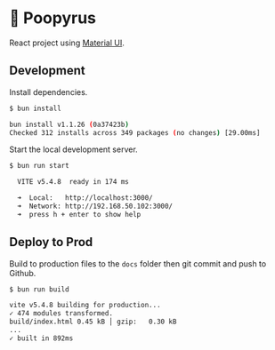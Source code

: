 # 💩 Poopyrus

React project using [Material UI](https://mui.com/material-ui/all-components/).

## Development

Install dependencies.

```bash
$ bun install

bun install v1.1.26 (0a37423b)
Checked 312 installs across 349 packages (no changes) [29.00ms]
```

Start the local development server.

```bash
$ bun run start

  VITE v5.4.8  ready in 174 ms

  ➜  Local:   http://localhost:3000/
  ➜  Network: http://192.168.50.102:3000/
  ➜  press h + enter to show help
```

## Deploy to Prod

Build to production files to the `docs` folder then git commit and push to Github.

```bash
$ bun run build

vite v5.4.8 building for production...
✓ 474 modules transformed.
build/index.html 0.45 kB │ gzip:   0.30 kB
...
✓ built in 892ms
```
